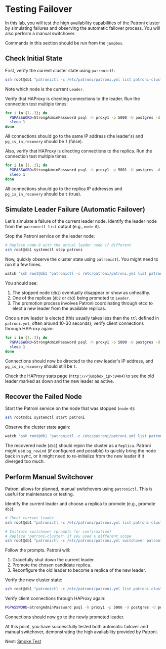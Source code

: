 # Testing Failover

In this lab, you will test the high availability capabilities of the Patroni cluster by simulating failures and observing the automatic failover process. You will also perform a manual switchover.

Commands in this section should be run from the `jumpbox`.

## Check Initial State

First, verify the current cluster state using `patronictl`:

```bash
ssh root@db1 "patronictl -c /etc/patroni/patroni.yml list patroni-cluster"
```

Note which node is the current `Leader`.

Verify that HAProxy is directing connections to the leader. Run the connection test multiple times:

```bash
for i in {1..3}; do
  PGPASSWORD=StrongAdminPassword psql -h proxy1 -p 5000 -U postgres -d postgres -c "SELECT pg_is_in_recovery(), inet_server_addr();"
  sleep 1
done
```

All connections should go to the same IP address (the leader's) and `pg_is_in_recovery` should be `f` (false).

Also, verify that HAProxy is directing connections to the replica. Run the connection test multiple times:

```bash
for i in {1..3}; do
  PGPASSWORD=StrongAdminPassword psql -h proxy1 -p 5001 -U postgres -d postgres -c "SELECT pg_is_in_recovery(), inet_server_addr();"
  sleep 1
done
```

All connections should go to the replica IP addresses and `pg_is_in_recovery` should be `t` (true).

## Simulate Leader Failure (Automatic Failover)

Let's simulate a failure of the current leader node. Identify the leader node from the `patronictl list` output (e.g., `node-0`).

Stop the Patroni service on the leader node:

```bash
# Replace node-0 with the actual leader node if different
ssh root@db1 systemctl stop patroni
```

Now, quickly observe the cluster state using `patronictl`. You might need to run it a few times.

```bash
watch 'ssh root@db1 "patronictl -c /etc/patroni/patroni.yml list patroni-cluster"'
```

You should see:

1.  The stopped node (`db1`) eventually disappear or show as unhealthy.
2.  One of the replicas (`db2` or `db3`) being promoted to `Leader`.
3.  The promotion process involves Patroni coordinating through etcd to elect a new leader from the available replicas.

Once a new leader is elected (this usually takes less than the `ttl` defined in `patroni.yml`, often around 10-30 seconds), verify client connections through HAProxy again:

```bash
for i in {1..3}; do
  PGPASSWORD=StrongAdminPassword psql -h proxy1 -p 5000 -U postgres -d postgres -c "SELECT pg_is_in_recovery(), inet_server_addr();"
  sleep 1
done
```

Connections should now be directed to the *new* leader's IP address, and `pg_is_in_recovery` should still be `f`.

Check the HAProxy stats page (`http://<jumpbox_ip>:8404`) to see the old leader marked as down and the new leader as active.

## Recover the Failed Node

Start the Patroni service on the node that was stopped (`node-0`):

```bash
ssh root@db1 systemctl start patroni
```

Observe the cluster state again:

```bash
watch 'ssh root@db1 "patronictl -c /etc/patroni/patroni.yml list patroni-cluster"'
```

The recovered node (`db1`) should rejoin the cluster as a `Replica`. Patroni might use `pg_rewind` (if configured and possible) to quickly bring the node back in sync, or it might need to re-initialize from the new leader if it diverged too much.

## Perform Manual Switchover

Patroni allows for planned, manual switchovers using `patronictl`. This is useful for maintenance or testing.

Identify the current leader and choose a replica to promote (e.g., promote `db2`).

```bash
# Check current leader
ssh root@db1 "patronictl -c /etc/patroni/patroni.yml list patroni-cluster"

# Initiate switchover (prompts for confirmation)
# Replace 'patroni-cluster' if you used a different scope
ssh root@db1 "patronictl -c /etc/patroni/patroni.yml switchover patroni-cluster --leader db3 --candidate db2 --force"
```

Follow the prompts. Patroni will:

1.  Gracefully shut down the current leader.
2.  Promote the chosen candidate replica.
3.  Reconfigure the old leader to become a replica of the new leader.

Verify the new cluster state:

```bash
ssh root@db1 "patronictl -c /etc/patroni/patroni.yml list patroni-cluster"
```

Verify client connections through HAProxy again:

```bash
PGPASSWORD=StrongAdminPassword psql -h proxy1 -p 5000 -U postgres -d postgres -c "SELECT pg_is_in_recovery(), inet_server_addr();"
```

Connections should now go to the newly promoted leader.

At this point, you have successfully tested both automatic failover and manual switchover, demonstrating the high availability provided by Patroni.

Next: [Smoke Test](10-smoke-test.md)
